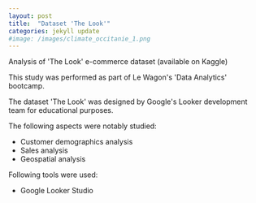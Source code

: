 ```yaml
---
layout: post
title:  "Dataset 'The Look'"
categories: jekyll update
#image: /images/climate_occitanie_1.png
---
```


Analysis of 'The Look' e-commerce dataset (available on Kaggle)

This study was performed as part of Le Wagon's 'Data Analytics' bootcamp.

The dataset 'The Look' was designed by Google's Looker development team for educational purposes.

The following aspects were notably studied:
<ul class="list-group">
  <li class="list-group-item">Customer demographics analysis</li>
  <li class="list-group-item">Sales analysis</li>
  <li class="list-group-item">Geospatial analysis</li>
</ul>


Following tools were used:
<ul class="list-group">
  <li class="list-group-item">Google Looker Studio</li>
</ul>
